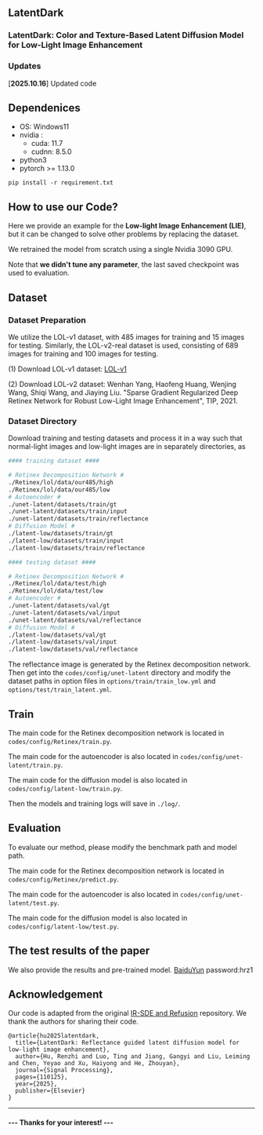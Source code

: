
## LatentDark

### LatentDark: Color and Texture-Based Latent Diffusion Model for Low-Light Image Enhancement

### Updates
[**2025.10.16**] Updated code

## Dependenices
* OS: Windows11
* nvidia :
	- cuda: 11.7
	- cudnn: 8.5.0
* python3
* pytorch >= 1.13.0
```
pip install -r requirement.txt
```

## How to use our Code?

Here we provide an example for the **Low-light Image Enhancement (LIE)**, but it can be changed to solve other problems by replacing the dataset.

We retrained the model from scratch using a single Nvidia 3090 GPU.

Note that **we didn't tune any parameter**, the last saved checkpoint was used to evaluation.

## Dataset
### Dataset Preparation
We utilize the LOL-v1 dataset, with 485 images for training and 15 images for testing. Similarly, the LOL-v2-real dataset is used, consisting of 689 images for training and 100 images for testing.

(1) Download LOL-v1 dataset: [LOL-v1](https://daooshee.github.io/BMVC2018website/)

(2) Download LOL-v2 dataset: Wenhan Yang, Haofeng Huang, Wenjing Wang, Shiqi Wang, and Jiaying Liu. "Sparse Gradient Regularized Deep Retinex Network for Robust Low-Light Image Enhancement", TIP, 2021.

### Dataset Directory

Download training and testing datasets and process it in a way such that normal-light images and low-light images are in separately directories, as

```bash
#### training dataset ####

# Retinex Decomposition Network #
./Retinex/lol/data/our485/high
./Retinex/lol/data/our485/low
# Autoencoder #
./unet-latent/datasets/train/gt
./unet-latent/datasets/train/input
./unet-latent/datasets/train/reflectance
# Diffusion Model #
./latent-low/datasets/train/gt
./latent-low/datasets/train/input
./latent-low/datasets/train/reflectance

#### testing dataset ####

# Retinex Decomposition Network #
./Retinex/lol/data/test/high
./Retinex/lol/data/test/low
# Autoencoder #
./unet-latent/datasets/val/gt
./unet-latent/datasets/val/input
./unet-latent/datasets/val/reflectance
# Diffusion Model #
./latent-low/datasets/val/gt
./latent-low/datasets/val/input
./latent-low/datasets/val/reflectance
```
The reflectance image is generated by the Retinex decomposition network. 
Then get into the `codes/config/unet-latent` directory and modify the dataset paths in option files in 
`options/train/train_low.yml` and `options/test/train_latent.yml`.

## Train
The main code for the Retinex decomposition network is located in `codes/config/Retinex/train.py`. 

The main code for the autoencoder is also located in `codes/config/unet-latent/train.py`.

The main code for the diffusion model is also located in `codes/config/latent-low/train.py`.

Then the models and training logs will save in `./log/`. 

## Evaluation
To evaluate our method, please modify the benchmark path and model path.

The main code for the Retinex decomposition network is located in `codes/config/Retinex/predict.py`. 

The main code for the autoencoder is also located in `codes/config/unet-latent/test.py`.

The main code for the diffusion model is also located in `codes/config/latent-low/test.py`.

## The test results of the paper

We also provide the results and pre-trained model. 
[BaiduYun](https://pan.baidu.com/s/1mYINByi8TSN2aMTne8JKJg#list) password:hrz1

## Acknowledgement
Our code is adapted from the original [IR-SDE and Refusion](https://github.com/Algolzw/image-restoration-sde) repository. We thank the authors for sharing their code.

```
@article{hu2025latentdark,
  title={LatentDark: Reflectance guided latent diffusion model for low-light image enhancement},
  author={Hu, Renzhi and Luo, Ting and Jiang, Gangyi and Liu, Leiming and Chen, Yeyao and Xu, Haiyong and He, Zhouyan},
  journal={Signal Processing},
  pages={110125},
  year={2025},
  publisher={Elsevier}
}
```

---
#### --- Thanks for your interest! --- ####
